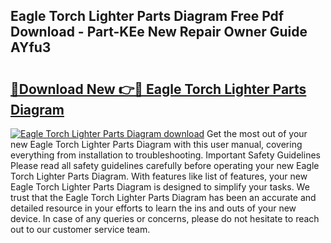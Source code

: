 ## Eagle Torch Lighter Parts Diagram Free Pdf Download - Part-KEe New Repair Owner Guide AYfu3

# <h2><a href="http://dfuoyh.blite.top/?on=Eagle+Torch+Lighter+Parts+Diagram">🔗Download New 👉🔴 Eagle Torch Lighter Parts Diagram</a></h2>

[![Eagle Torch Lighter Parts Diagram download](https://i.imgur.com/lujVjoI.png)](http://dfuoyh.blite.top/?on=Eagle+Torch+Lighter+Parts+Diagram)
Get the most out of your new Eagle Torch Lighter Parts Diagram with this user manual, covering everything from installation to troubleshooting. Important Safety Guidelines Please read all safety guidelines carefully before operating your new Eagle Torch Lighter Parts Diagram. With features like list of features, your new Eagle Torch Lighter Parts Diagram is designed to simplify your tasks. We trust that the Eagle Torch Lighter Parts Diagram has been an accurate and detailed resource in your efforts to learn the ins and outs of your new device. In case of any queries or concerns, please do not hesitate to reach out to our customer service team.
